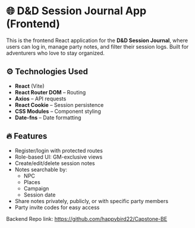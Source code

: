 # 🌐 D&D Session Journal App (Frontend)

This is the frontend React application for the **D&D Session Journal**, where users can log in, manage party notes, and filter their session logs. Built for adventurers who love to stay organized.

## ⚙️ Technologies Used

- **React** (Vite)
- **React Router DOM** – Routing
- **Axios** – API requests
- **React Cookie** – Session persistence
- **CSS Modules** – Component styling
- **Date-fns** – Date formatting

## 🔥 Features

- Register/login with protected routes
- Role-based UI: GM-exclusive views
- Create/edit/delete session notes
- Notes searchable by:
  - NPC
  - Places
  - Campaign
  - Session date
- Share notes privately, publicly, or with specific party members
- Party invite codes for easy access

Backend Repo link: https://github.com/happybird22/Capstone-BE